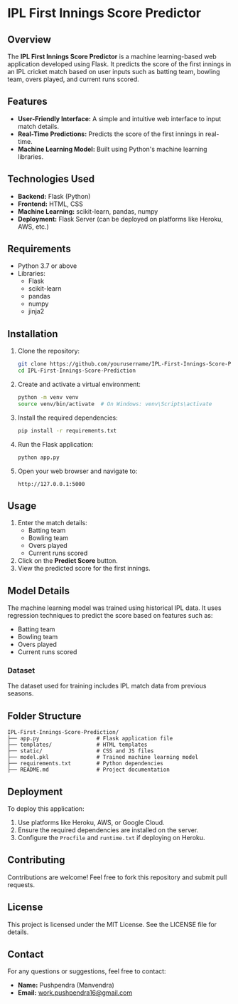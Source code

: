 # IPL First Innings Score Predictor

## Overview
The **IPL First Innings Score Predictor** is a machine learning-based web application developed using Flask. It predicts the score of the first innings in an IPL cricket match based on user inputs such as batting team, bowling team, overs played, and current runs scored.

## Features
- **User-Friendly Interface:** A simple and intuitive web interface to input match details.
- **Real-Time Predictions:** Predicts the score of the first innings in real-time.
- **Machine Learning Model:** Built using Python's machine learning libraries.

## Technologies Used
- **Backend:** Flask (Python)
- **Frontend:** HTML, CSS
- **Machine Learning:** scikit-learn, pandas, numpy
- **Deployment:** Flask Server (can be deployed on platforms like Heroku, AWS, etc.)

## Requirements
- Python 3.7 or above
- Libraries:
  - Flask
  - scikit-learn
  - pandas
  - numpy
  - jinja2

## Installation
1. Clone the repository:
   ```bash
   git clone https://github.com/yourusername/IPL-First-Innings-Score-Prediction.git
   cd IPL-First-Innings-Score-Prediction
   ```

2. Create and activate a virtual environment:
   ```bash
   python -m venv venv
   source venv/bin/activate  # On Windows: venv\Scripts\activate
   ```

3. Install the required dependencies:
   ```bash
   pip install -r requirements.txt
   ```

4. Run the Flask application:
   ```bash
   python app.py
   ```

5. Open your web browser and navigate to:
   ```
   http://127.0.0.1:5000
   ```

## Usage
1. Enter the match details:
   - Batting team
   - Bowling team
   - Overs played
   - Current runs scored
2. Click on the **Predict Score** button.
3. View the predicted score for the first innings.

## Model Details
The machine learning model was trained using historical IPL data. It uses regression techniques to predict the score based on features such as:
- Batting team
- Bowling team
- Overs played
- Current runs scored

### Dataset
The dataset used for training includes IPL match data from previous seasons.

## Folder Structure
```
IPL-First-Innings-Score-Prediction/
├── app.py                  # Flask application file
├── templates/              # HTML templates
├── static/                 # CSS and JS files
├── model.pkl               # Trained machine learning model
├── requirements.txt        # Python dependencies
├── README.md               # Project documentation
```

## Deployment
To deploy this application:
1. Use platforms like Heroku, AWS, or Google Cloud.
2. Ensure the required dependencies are installed on the server.
3. Configure the `Procfile` and `runtime.txt` if deploying on Heroku.

## Contributing
Contributions are welcome! Feel free to fork this repository and submit pull requests.

## License
This project is licensed under the MIT License. See the LICENSE file for details.

## Contact
For any questions or suggestions, feel free to contact:
- **Name:** Pushpendra (Manvendra)
- **Email:** work.pushpendra16@gmail.com
